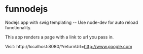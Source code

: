 # funnodejs
Nodejs app with swig templating
-- Use node-dev for auto reload functionality.

This app renders a page with a link to url you pass in.

Visit: http://localhost:8080/?returnUrl=http://www.google.com


